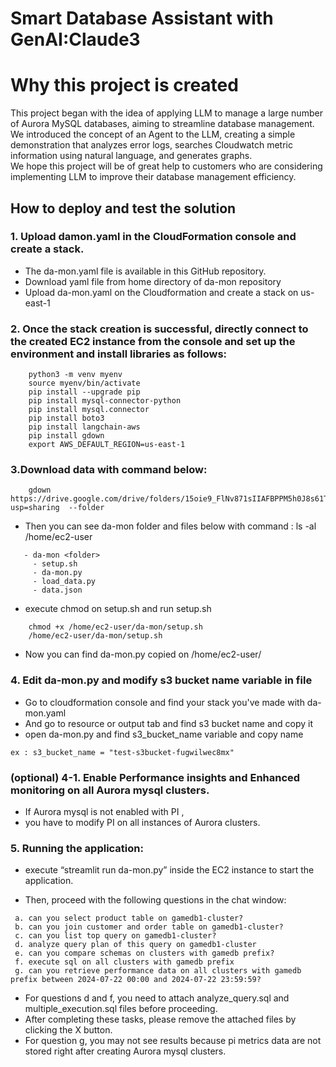 # Smart Database Assistant with GenAI:Claude3

# **Why this project is created**

This project began with the idea of applying LLM to manage a large number of Aurora MySQL databases, aiming to streamline database management.<br>
We introduced the concept of an Agent to the LLM, creating a simple demonstration that analyzes error logs, searches Cloudwatch metric information using natural language, and generates graphs.<br>
We hope this project will be of great help to customers who are considering implementing LLM to improve their database management efficiency.<br>

## **How to deploy and test the solution**

### 1. Upload damon.yaml in the CloudFormation console and create a stack.
- The da-mon.yaml file is available in this GitHub repository. 
- Download yaml file from home directory of da-mon repository 
- Upload da-mon.yaml on the Cloudformation and create a stack on us-east-1 


### 2. Once the stack creation is successful, directly connect to the created EC2 instance from the console and set up the environment and install libraries as follows:
```
    python3 -m venv myenv      
    source myenv/bin/activate  
    pip install --upgrade pip
    pip install mysql-connector-python
    pip install mysql.connector
    pip install boto3       
    pip install langchain-aws
    pip install gdown 
    export AWS_DEFAULT_REGION=us-east-1
```

### 3.Download data with command below:
```        
    gdown https://drive.google.com/drive/folders/15oie9_FlNv871sIIAFBPPM5h0J8s61TU?usp=sharing  --folder
```
- Then you can see da-mon folder and files below with command : ls -al /home/ec2-user
```
   - da-mon <folder>
     - setup.sh 
     - da-mon.py
     - load_data.py
     - data.json
```
        
- execute chmod on setup.sh and run setup.sh 
```
    chmod +x /home/ec2-user/da-mon/setup.sh
    /home/ec2-user/da-mon/setup.sh
```
- Now you can find da-mon.py copied on /home/ec2-user/

### 4. Edit da-mon.py and modify s3 bucket name variable in file

- Go to cloudformation console and find your stack you've made with da-mon.yaml <br>
- And go to resource or output tab and find s3 bucket name and copy it <br>
- open da-mon.py and find s3_bucket_name variable and copy name <br>
```
ex : s3_bucket_name = "test-s3bucket-fugwilwec8mx" 
```

### (optional) 4-1. Enable Performance insights and Enhanced monitoring on all Aurora mysql clusters.

- If Aurora mysql is not enabled with PI , <br>
- you have to modify PI on all instances of Aurora clusters. <br>

    
### 5. Running the application:

- execute “streamlit run da-mon.py” inside the EC2 instance to start the application. 

-    Then, proceed with the following questions in the chat window:
   ```
    a. can you select product table on gamedb1-cluster?
    b. can you join customer and order table on gamedb1-cluster?
    c. can you list top query on gamedb1-cluster?
    d. analyze query plan of this query on gamedb1-cluster
    e. can you compare schemas on clusters with gamedb prefix?
    f. execute sql on all clusters with gamedb prefix
    g. can you retrieve performance data on all clusters with gamedb prefix between 2024-07-22 00:00 and 2024-07-22 23:59:59?
   ```
-    For questions d and f, you need to attach analyze_query.sql and multiple_execution.sql files before proceeding.
-    After completing these tasks, please remove the attached files by clicking the X button.
-    For question g, you may not see results because pi metrics data are not stored right after creating Aurora mysql clusters. 
